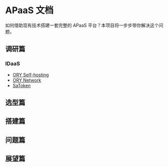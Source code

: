 # APaaS 文档

如何借助现有技术搭建一套完整的 APaaS 平台？本项目将一步步带你解决这个问题。

## 调研篇

### IDaaS

- [ORY Self-hosting](./idaas/ory-self-hosting/README.md)
- [ORY Network](./idaas/ory-network/README.md)
- [SaToken](https://sa-token.cc/doc.html)

## 选型篇

## 搭建篇

## 问题篇

## 展望篇
